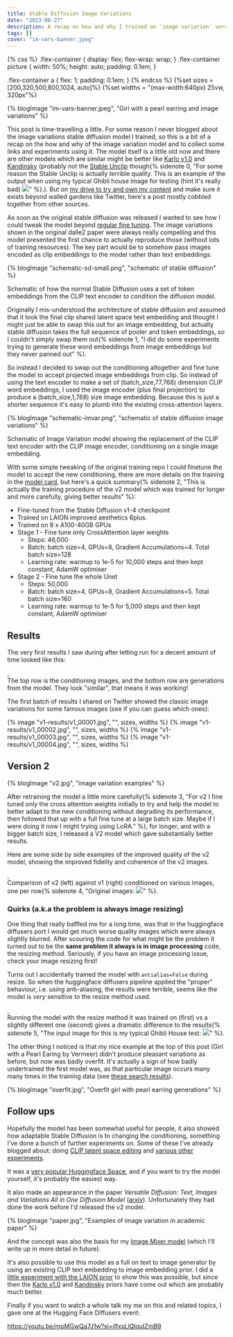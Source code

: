 ```yaml
---
title: Stable Diffusion Image Variations
date: "2023-08-27"
description: A recap on how and why I trained an 'image variation' version of Stable Diffusion
tags: []
cover: "im-vars-banner.jpeg"
---
```


<script type="module">
import PhotoSwipeLightbox from '/photoswipe/photoswipe-lightbox.esm.js';
const lightbox = new PhotoSwipeLightbox({
  gallery: '#gallery--getting-started',
  children: 'a',
  pswpModule: () => import('/photoswipe/photoswipe.esm.js')
});
lightbox.init();
</script>
<link rel="stylesheet" href="/photoswipe/photoswipe.css">

{% css %}
.flex-container {
    display: flex;
    flex-wrap: wrap;
}
.flex-container picture {
    width: 50%;
    height: auto;
    padding: 0.1em;
}

.flex-container a {
    flex: 1;
    padding: 0.1em;
}
{% endcss %}
{%set sizes = [200,320,500,800,1024, auto]%}
{%set widths = "(max-width:640px) 25vw, 320px"%}

<link rel="stylesheet" href="/photoswipe/photoswipe.css">
{% blogImage "im-vars-banner.jpeg", "Girl with a pearl earring and image variations" %}

This post is time-travelling a little. For some reason I never blogged about the image variations stable diffusion model I trained, so this is a bit of a recap on the how and why of the image variation model and to collect some links and experiments using it. The model itself is a little old now and there are other models which are similar might be better like [Karlo v1.0](https://github.com/kakaobrain/karlo) and [Kandinsky](https://github.com/ai-forever/Kandinsky-2) (probably not the [Stable Unclip](https://github.com/Stability-AI/stablediffusion/blob/main/doc/UNCLIP.MD) though{% sidenote 0, "For some reason the Stable Unclip is actually terrible quality. This is an example of the output when using my typical Ghibli house image for testing (hint it's really bad) <img src='https://pbs.twimg.com/media/FstN1GJWIAEVprZ?format=jpg&name=medium'>" %}.). But on [my drive to try and own my content](/blog/2023/the-other-web) and make sure it exists beyond walled gardens like Twitter, here's a post mostly cobbled together from other sources.

As soon as the original stable diffusion was released I wanted to see how I could tweak the model beyond [regular fine tuning](/blog/2023/pokemon-generator). The image variations shown in the original dalle2 paper were always really compelling and this model presented the first chance to actually reproduce those (without lots of training resources). The key part would be to somehow pass images encoded as clip embeddings to the model rather than text embeddings.


{% blogImage "schematic-sd-small.png", "schematic of stable diffusion" %}

<div class="caption">
Schematic of how the normal Stable Diffusion uses a set of token embeddings from the CLIP text encoder to condition the diffusion model.
</div>


Originally I mis-understood the architecture of stable diffusion and assumed that it took the final clip shared latent space text embedding and thought I might just be able to swap this out for an image embedding, but actually stable diffusion takes the full sequence of pooler and token embeddings, so I couldn't simply swap them out{% sidenote 1, "I did do some experiments trying to generate these word embeddings from image embeddings but they never panned out" %}.

So instead I decided to swap out the conditioning altogether and fine tune the model to accept projected image embeddings from clip. So instead of using the text encoder to make a set of (batch_size,77,768) dimension CLIP word embeddings, I used the image encoder (plus final projection) to produce a (batch_size,1,768) size image embedding. Because this is just a shorter sequence it's easy to plumb into the existing cross-attention layers.


{% blogImage "schematic-imvar.png", "schematic of stable diffusion image variations" %}
<div class="caption">
Schematic of Image Variation model showing the replacement of the CLIP text encoder with the CLIP image encoder, conditioning on a single image embedding.
</div>

With some simple tweaking of the original training repo I could finetune the model to accept the new conditioning, there are more details on the training in the [model card](https://huggingface.co/lambdalabs/sd-image-variations-diffusers), but here's a quick summary{% sidenote 2, "This is actually the training procedure of the v2 model which was trained for longer and more carefully, giving better results" %}:

- Fine-tuned from the Stable Diffusion v1-4 checkpoint
- Trained on LAION improved aesthetics 6plus.
- Trained on 8 x A100-40GB GPUs
- Stage 1 - Fine tune only CrossAttention layer weights
    - Steps: 46,000
    - Batch: batch size=4, GPUs=8, Gradient Accumulations=4. Total batch size=128
    - Learning rate: warmup to 1e-5 for 10,000 steps and then kept constant, AdamW optimiser
- Stage 2 - Fine tune the whole Unet
    - Steps: 50,000
    - Batch: batch size=4, GPUs=8, Gradient Accumulations=5. Total batch size=160
    - Learning rate: warmup to 1e-5 for 5,000 steps and then kept constant, AdamW optimiser

## Results

The very first results I saw during after letting run for a decent amount of time looked like this:




<div class="pswp-gallery" id="gallery--getting-started">
    <div class="flex-container">
        <a href="first-training/training_1.jpg"
            data-pswp-width="2060"
            data-pswp-height="1036"
            target="_blank"
            >
            <img src="first-training/training_1.jpg" alt="" >
        </a>
        <a href="first-training/training_2.jpg"
            data-pswp-width="2060"
            data-pswp-height="1036"
            target="_blank"
            >
            <img src="first-training/training_2.jpg" alt="" >
        </a>
    </div>
</div>


<div class="caption">
The top row is the conditioning images, and the bottom row are generations from the model. They look "similar", that means it was working!
</div>

The first batch of results I shared on Twitter showed the classic image variations for some famous images (see if you can guess which ones):

<div class="flex-container">
{% image "v1-results/v1_00001.jpg", "", sizes, widths %}
{% image "v1-results/v1_00002.jpg", "", sizes, widths %}
{% image "v1-results/v1_00003.jpg", "", sizes, widths %}
{% image "v1-results/v1_00004.jpg", "", sizes, widths %}
</div>

## Version 2

{% blogImage "v2.jpg", "image variation examples" %}

After retraining the model a little more carefully{% sidenote 3, "For v2 I fine tuned only the cross attention weights initially to try and help the model to better adapt to the new conditioning without degrading its performance, then followed that up with a full fine tune at a large batch size. Maybe if I were doing it now I might trying using LoRA." %}, for longer, and with a bigger batch size, I released a V2 model which gave substantially better results.

Here are some side by side examples of the improved quality of the v2 model, showing the improved fidelity and coherence of the v2 images.

<div class="pswp-gallery" id="gallery--getting-started">
    <div class="flex-container">
        <a href="compare-v2.jpg"
            data-pswp-width="1024"
            data-pswp-height="1546"
            target="_blank"
            >
            <img src="compare-v2.jpg" alt="" >
        </a>
        <a href="compare-v1.jpg"
            data-pswp-width="1024"
            data-pswp-height="1546"
            target="_blank"
            >
            <img src="compare-v1.jpg" alt="" >
        </a>
    </div>
</div>
<div class="caption">
Comparison of v2 (left) against v1 (right) conditioned on various images, one per row{% sidenote 4, "Original images: <img src='compare-orig.jpg'>" %}.
</div>

### Quirks (a.k.a the problem is always image resizing)

One thing that really baffled me for a long time, was that in the huggingface diffusers port I would get much worse quality images which were always slightly blurred. After scouring the code for what might be the problem it turned out to be the __same problem it always is in image processing__ code, the resizing method. Seriously, if you have an image processing issue, check your image resizing first!

Turns out I accidentally trained the model with `antialias=False` during resize. So when the huggingface diffusers pipeline applied the "proper" behaviour, i.e. using anti-aliasing, the results were terrible, seems like the model is _very_ sensitive to the resize method used.


<div class="pswp-gallery" id="gallery--getting-started">
        <a href="v2-goodresize.jpg"
            data-pswp-width="2048"
            data-pswp-height="512"
            target="_blank"
            >
            <img src="v2-goodresize.jpg" alt="" >
        </a>
        <a href="v2-badresize.jpg"
            data-pswp-width="2048"
            data-pswp-height="512"
            target="_blank"
            >
            <img src="v2-badresize.jpg" alt="" >
        </a>
</div>
<div class="caption">
Running the model with the resize method it was trained on (first) vs a slightly different one (second) gives a dramatic difference to the results{% sidenote 5, "The input image for this is my typical Ghibli House test: <img src='/blog/2022/image-variation-experiments/output_6_0.jpg'>" %}.
</div>

The other thing I noticed is that my nice example at the top of this post (Girl with a Pearl Earing by Vermeer) didn't produce pleasant variations as before, but now was badly overfit. It's actually a sign of how badly undertrained the first model was, as that particular image occurs many many times in the training data (see [these search results](https://rom1504.github.io/clip-retrieval/?back=https%3A%2F%2Fknn.laion.ai&index=laion5B-H-14&useMclip=false&imageUrl=http%3A%2F%2Fmail.100besteverything.com%2F100beimages%2Fartists%2F2124_johannesvermeer1.jpg)).

{% blogImage "overfit.jpg", "Overfit girl with pearl earring generations" %}

## Follow ups

Hopefully the model has been somewhat useful for people, it also showed how adaptable Stable Diffusion is to changing the conditioning, something I've done a bunch of further experiments on. Some of these I've already blogged about: doing [CLIP latent space editing](/blog/2022/clip-latent-space) and [various other experiments](/blog/2022/image-variation-experiments).

It was a [very popular Huggingface Space](https://huggingface.co/spaces/lambdalabs/stable-diffusion-image-variations), and if you want to try the model yourself, it's probably the easiest way.

It also made an appearance in the paper _Versatile Diffusion: Text, Images and Variations All in One Diffusion Model_ ([arxiv](https://arxiv.org/abs/2211.08332)). Unfortunately they had done the work before I'd released the v2 model.

{% blogImage "paper.jpg", "Examples of image variation in academic paper" %}


And the concept was also the basis for my [Image Mixer model](https://huggingface.co/lambdalabs/image-mixer) (which I'll write up in more detail in future).

It's also possible to use this model as a full on text to image generator by using an existing CLIP text embedding to image embedding prior. I did a [little experiment with the LAION prior](https://github.com/justinpinkney/stable-diffusion/blob/main/examples/prior_2_sd.ipynb) to show this was possible, but since then the [Karlo v1.0](https://github.com/kakaobrain/karlo) and [Kandinsky](https://github.com/ai-forever/Kandinsky-2) priors have come out which are probably much better.

Finally if you want to watch a whole talk my me on this and related topics, I gave one at the Hugging Face Diffusers event:

https://youtu.be/mpMGwQa7J1w?si=ilfxsLlQlquIZmB9